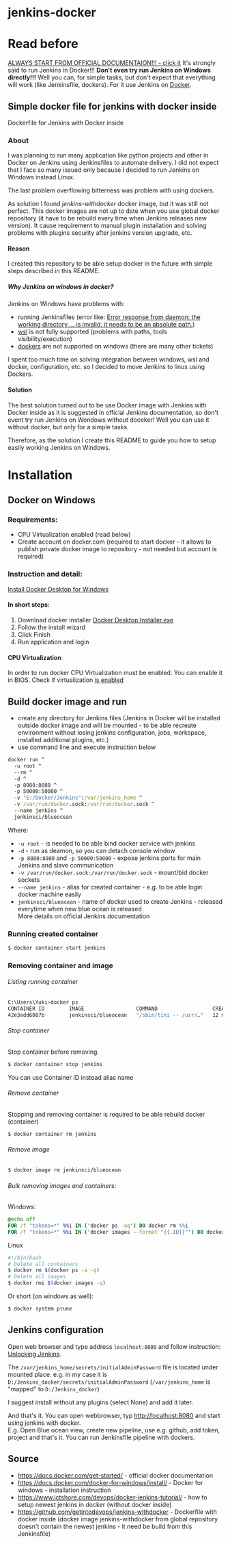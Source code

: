 # jenkins-docker

# Read before
[ALWAYS START FROM OFFICIAL DOCUMENTAION!!! - click it](https://jenkins.io/doc/book/installing/)
It's strongly said to run Jenkins in Docker!!! **Don't even try run Jenkins on Windows directly!!!** Well you can, for simple tasks, but don't expect that everything will work (like Jenkinsfile, dockers). For it use Jenkins on [Docker](https://docs.docker.com/get-started/).

## Simple docker file for jenkins with docker inside
Dockerfile for Jenkins with Docker inside

### About
I was planning to run many application like python projects 
and other in Docker on Jenkins using Jenkinsfiles to automate delivery.
I did not expect that I face so many issued only 
because I decided to run Jenkins on Windows instead Linux.

The last problem overflowing bitterness was problem with using dockers.

As solution I found *jenkins-withdocker* docker image, but it was still not perfect.
This docker images are not up to date when you use global docker repository 
(it have to be rebuild every time when Jenkins releases new version). 
It cause requirement to manual plugin installation 
and solving problems with plugins security after jenkins version upgrade, etc.

#### Reason
I created this repository to be able setup docker in the future 
with simple steps described in this README.

##### Why Jenkins on windows in docker?
Jenkins on Windows have problems with: 
- running Jenkinsfiles  (error like: [Error response from daemon: the working directory ... is invalid, it needs to be an absolute path.](https://stackoverflow.com/a/48390638/11318366))
- [wsl](https://docs.microsoft.com/en-us/windows/wsl/about) is not fully supported (problems with paths, tools visibility/execution) 
- [dockers](https://issues.jenkins-ci.org/browse/JENKINS-50857) are not supported on windows (there are many other tickets)

I spent too much time on solving integration between windows, wsl and docker, configuration, etc. so I decided to move Jenkins to linux using Dockers.

#### Solution
The best solution turned out to be use Docker image with Jenkins with Docker inside as it is suggested in official Jenkins documentation, so don't event try run Jenkins on Wondows without doceker! 
Well you can use it without docker, but only for a simple tasks. 


Therefore, as the solution I create this README to guide you how to setup easily working Jenkins on Windows.

# Installation
## Docker on Windows
### Requirements:
- CPU Virtualization enabled (read below)
- Create account on docker.com (required to start docker - it allows to publish private docker image to repository - not needed but account is required)

### Instruction and detail: 
[Install Docker Desktop for Windows](https://docs.docker.com/docker-for-windows/install/)

#### In short steps:
1. Download docker installer [Docker Desktop Installer.exe](https://download.docker.com/win/stable/Docker%20for%20Windows%20Installer.exe)
2. Follow the install wizard
3. Click Finish
4. Run application and login

#### CPU Virtualization
In order to run docker CPU Virtualization must be enabled. You can enable it in BIOS.
Check if virtualization [is enabled](https://docs.docker.com/docker-for-windows/troubleshoot/#virtualization-must-be-enabled)

## Build docker image and run
- create any directory for Jenkins files 
(Jenkins in Docker will be installed outside docker image and will be mounted - to be able 
recreate environment without losing jenkins configuration, jobs, workspace, installed additional plugins, etc.)
- use command line and execute instruction below
```cmd
docker run ^
  -u root ^
  --rm ^
  -d ^
  -p 8080:8080 ^
  -p 50000:50000 ^
  -v "E:/Docker/Jenkins":/var/jenkins_home ^
  -v /var/run/docker.sock:/var/run/docker.sock ^
  --name jenkins ^
  jenkinsci/blueocean
```
Where:<br>
- `-u root` - is needed to be able bind docker service with jenkins<br>
- `-d` - run as deamon, so you can detach console window<br>
- `-p 8080:8080` and `-p 50000:50000` - expose jenkins ports for main Jenkins and slave communication<br>
- `-v /var/run/docker.sock:/var/run/docker.sock` - mount/bid docker sockets<br>
- `--name jenkins` - alias for created container - e.g. to be able login docker machine easily<br>
- `jenkinsci/blueocean` - name of docker used to create Jenkins - released everytime when new blue ocean is released <br>
More details on official Jenkins documentation

### Running created container
```bash
$ docker container start jenkins
```

### Removing container and image
###### Listing running container
```bash
C:\Users\Yuki>docker ps
CONTAINER ID        IMAGE                 COMMAND                  CREATED             STATUS              PORTS                                              NAMES
42e3edd6087b        jenkinsci/blueocean   "/sbin/tini -- /usr/…"   12 minutes ago      Up 12 minutes       0.0.0.0:8080->8080/tcp, 0.0.0.0:50000->50000/tcp   jenkins
``````
###### Stop container
Stop container before removing. 
```bash
$ docker container stop jenkins
```
You can use Container ID instead alias name
###### Remove container
Stopping and removing container is required to be able rebuild docker (container)
```bash
$ docker container rm jenkins
```
###### Remove image
```bash
$ docker image rm jenkinsci/blueocean
``` 

###### Bulk removing images and containers:
Windows:
```cmd
@echo off
FOR /f "tokens=*" %%i IN ('docker ps -aq') DO docker rm %%i
FOR /f "tokens=*" %%i IN ('docker images --format "{{.ID}}"') DO docker rmi %%i
```
Linux
```bash
#!/bin/bash
# Delete all containers
$ docker rm $(docker ps -a -q)
# Delete all images
$ docker rmi $(docker images -q)
```
Or short (on windows as well):
```bash
$ docker system prune
```

## Jenkins configuration
Open web browser and type address `localhost:8080` and follow instruction: [Unlocking Jenkins](https://jenkins.io/doc/book/installing/#unlocking-jenkins).<br/> 

The `/var/jenkins_home/secrets/initialAdminPassword` file is located under mounted place. e.g. in my case it is `D:/Jenkins_docker/secrets/initialAdminPassword`
(`/var/jenkins_home` is "mapped" to `D:/Jenkins_docker`)

I suggest install without any plugins (select None) and add it later.

And that's it. You can open webbrowser, typ [http://localhost:8080](http://localhost:8080) and start using jenkins with docker.<br>
E.g. Open Blue ocean view, create new pipeline, use e.g. github, add token, project and that's it. You can run Jenkinsfile pipeline with dockers.

## Source
- https://docs.docker.com/get-started/ - official docker documentation
- https://docs.docker.com/docker-for-windows/install/ - Docker for windows - installation instruction
- https://www.ictshore.com/devops/docker-jenkins-tutorial/ - how to setup newest jenkins in docker (without docker inside)
- https://github.com/getintodevops/jenkins-withdocker - Dockerfile with docker inside (docker image jenkins-withdocker from global repository doesn't contain the newest jenkins - it need be build from this Jenkinsfile)
